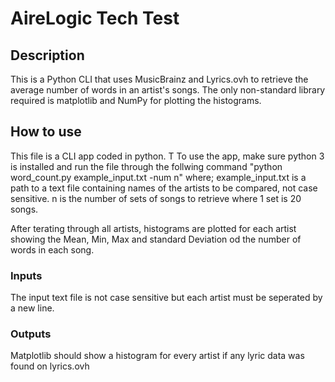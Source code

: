 # AireLogic Tech Test

## Description
This is a Python CLI that uses MusicBrainz and Lyrics.ovh to retrieve the average number of words in an 
artist's songs. The only non-standard library required is matplotlib and NumPy for plotting the histograms.

## How to use

This file is a CLI app coded in python. T
To use the app, make sure python 3 is installed and run the file through the follwing command
"python word_count.py example_input.txt -num n" where;
example_input.txt is a path to a text file containing names of the artists to be compared, not case sensitive.
n is the number of sets of songs to retrieve where 1 set is 20 songs.

After terating through all artists, histograms are plotted for each artist showing the Mean, Min, Max and 
standard Deviation od the number of words in each song.

### Inputs

The input text file is not case sensitive but each artist must be seperated by a new line.

### Outputs

Matplotlib should show a histogram for every artist if any lyric data was found on lyrics.ovh
